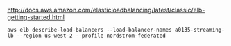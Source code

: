 
http://docs.aws.amazon.com/elasticloadbalancing/latest/classic/elb-getting-started.html

```
aws elb describe-load-balancers --load-balancer-names a0135-streaming-lb --region us-west-2 --profile nordstrom-federated

```
